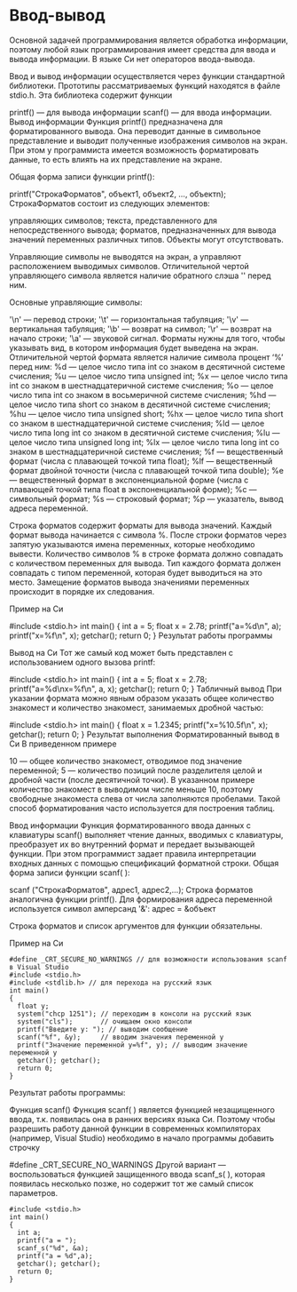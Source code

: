 # Ввод-вывод

Основной задачей программирования является обработка информации, поэтому любой язык программирования имеет средства для ввода и вывода информации. В языке Си нет операторов ввода-вывода.

Ввод и вывод информации осуществляется через функции стандартной библиотеки. Прототипы рассматриваемых функций находятся в файле stdio.h. Эта библиотека содержит функции

printf() — для вывода информации
scanf() — для ввода информации.
Вывод информации
Функция printf() предназначена для форматированного вывода. Она переводит данные в символьное представление и выводит полученные изображения символов на экран. При этом у программиста имеется возможность форматировать данные, то есть влиять на их представление на экране.

Общая форма записи функции printf():

 printf("СтрокаФорматов", объект1, объект2, …, объектn);
СтрокаФорматов состоит из следующих элементов:

управляющих символов;
текста, представленного для непосредственного вывода;
форматов, предназначенных для вывода значений переменных различных типов.
Объекты могут отсутствовать.

Управляющие символы не выводятся на экран, а управляют расположением выводимых символов. Отличительной чертой управляющего символа является наличие обратного слэша '\' перед ним.

Основные управляющие символы:

'\n' — перевод строки;
'\t' — горизонтальная табуляция;
'\v' — вертикальная табуляция;
'\b' — возврат на символ;
'\r' — возврат на начало строки;
'\a' — звуковой сигнал.
Форматы нужны для того, чтобы указывать вид, в котором информация будет выведена на экран. Отличительной чертой формата является наличие символа процент ‘%’ перед ним:
%d — целое число типа int со знаком в десятичной системе счисления;
%u — целое число типа unsigned int;
%x — целое число типа int со знаком в шестнадцатеричной системе счисления;
%o — целое число типа int со знаком в восьмеричной системе счисления;
%hd — целое число типа short со знаком в десятичной системе счисления;
%hu — целое число типа unsigned short;
%hx — целое число типа short со знаком в шестнадцатеричной системе счисления;
%ld — целое число типа long int со знаком в десятичной системе счисления;
%lu — целое число типа unsigned long int;
%lx — целое число типа long int со знаком в шестнадцатеричной системе счисления;
%f — вещественный формат (числа с плавающей точкой типа float);
%lf — вещественный формат двойной точности (числа с плавающей точкой типа double);
%e — вещественный формат в экспоненциальной форме (числа с плавающей точкой типа float в экспоненциальной форме);
%c — символьный формат;
%s — строковый формат;
%p — указатель, вывод адреса переменной.

Строка форматов содержит форматы для вывода значений. Каждый формат вывода начинается с символа %. После строки форматов через запятую указываются имена переменных, которые необходимо вывести. Количество символов % в строке формата должно совпадать с количеством переменных для вывода. Тип каждого формата должен совпадать с типом переменной, которая будет выводиться на это место. Замещение форматов вывода значениями переменных происходит в порядке их следования.

Пример на Си




#include <stdio.h>
int main()
{
int a = 5;
float x = 2.78;
printf("a=%d\n", a);
printf("x=%f\n", x);
getchar();
return 0;
}
Результат работы программы

Вывод на Си
Тот же самый код может быть представлен с использованием одного вызова printf:




#include <stdio.h>
int main()
{
  int a = 5;
  float x = 2.78;
  printf("a=%d\nx=%f\n", a, x);
  getchar();
  return 0;
}
Табличный вывод
При указании формата можно явным образом указать общее количество знакомест и количество знакомест, занимаемых дробной частью:




#include <stdio.h>
int main()
{
  float x = 1.2345;
  printf("x=%10.5f\n", x);
  getchar();
  return 0;
}
Результат выполнения
Форматированный вывод в Си
В приведенном примере

10 — общее количество знакомест, отводимое под значение переменной;
5 — количество позиций после разделителя целой и дробной части (после десятичной точки).
В указанном примере количество знакомест в выводимом числе меньше 10, поэтому свободные знакоместа слева от числа заполняются пробелами. Такой способ форматирования часто используется для построения таблиц.

Ввод информации
Функция форматированного ввода данных с клавиатуры scanf() выполняет чтение данных, вводимых с клавиатуры, преобразует их во внутренний формат и передает вызывающей функции. При этом программист задает правила интерпретации входных данных с помощью спецификаций форматной строки. Общая форма записи функции scanf( ):

 scanf ("CтрокаФорматов", адрес1, адрес2,...);
Строка форматов аналогична функции printf(). Для формирования адреса переменной используется символ амперсанд '&': адрес = &объект

Строка форматов и список аргументов для функции обязательны.

Пример на Си



```
#define _CRT_SECURE_NO_WARNINGS // для возможности использования scanf в Visual Studio
#include <stdio.h>
#include <stdlib.h> // для перехода на русский язык
int main()
{
  float y;
  system("chcp 1251"); // переходим в консоли на русский язык
  system("cls");       // очищаем окно консоли
  printf("Введите y: "); // выводим сообщение
  scanf("%f", &y);     // вводим значения переменной y
  printf("Значение переменной y=%f", y); // выводим значение переменной y
  getchar(); getchar();
  return 0;
}
```

Результат работы программы:

Функция scanf()
Функция scanf( ) является функцией незащищенного ввода, т.к. появилась она в ранних версиях языка Си. Поэтому чтобы разрешить работу данной функции в современных компиляторах (например, Visual Studio) необходимо в начало программы добавить строчку

 #define _CRT_SECURE_NO_WARNINGS 
Другой вариант — воспользоваться функцией защищенного ввода scanf_s( ), которая появилась несколько позже, но содержит тот же самый список параметров.



```
#include <stdio.h>
int main()
{
  int a;
  printf("a = ");
  scanf_s("%d", &a);
  printf("a = %d",a);
  getchar(); getchar();
  return 0;
}
```